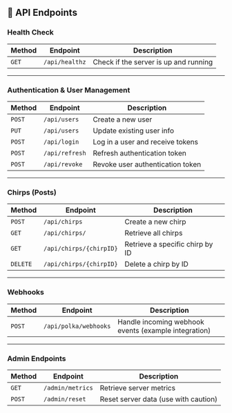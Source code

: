 ## 📡 API Endpoints

### Health Check
| Method | Endpoint | Description |
|---------|-----------|-------------|
| `GET` | `/api/healthz` | Check if the server is up and running |

---

### Authentication & User Management
| Method | Endpoint | Description |
|---------|-----------|-------------|
| `POST` | `/api/users` | Create a new user |
| `PUT` | `/api/users` | Update existing user info |
| `POST` | `/api/login` | Log in a user and receive tokens |
| `POST` | `/api/refresh` | Refresh authentication token |
| `POST` | `/api/revoke` | Revoke user authentication token |

---

### Chirps (Posts)
| Method | Endpoint | Description |
|---------|-----------|-------------|
| `POST` | `/api/chirps` | Create a new chirp |
| `GET` | `/api/chirps/` | Retrieve all chirps |
| `GET` | `/api/chirps/{chirpID}` | Retrieve a specific chirp by ID |
| `DELETE` | `/api/chirps/{chirpID}` | Delete a chirp by ID |

---

### Webhooks
| Method | Endpoint | Description |
|---------|-----------|-------------|
| `POST` | `/api/polka/webhooks` | Handle incoming webhook events (example integration) |

---

### Admin Endpoints
| Method | Endpoint | Description |
|---------|-----------|-------------|
| `GET` | `/admin/metrics` | Retrieve server metrics |
| `POST` | `/admin/reset` | Reset server data (use with caution) |